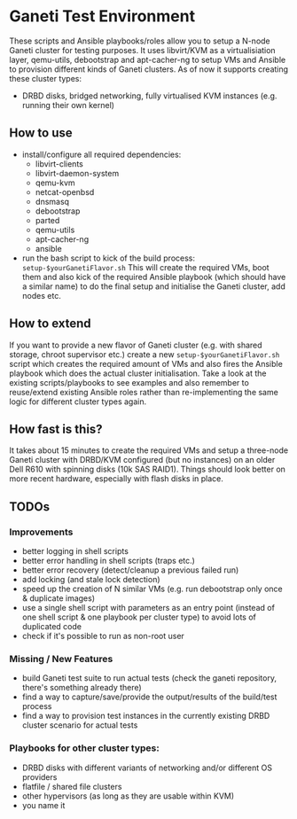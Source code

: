 # Ganeti Test Environment

These scripts and Ansible playbooks/roles allow you to setup a N-node Ganeti cluster for testing purposes. It uses libvirt/KVM as a virtualisiation layer, qemu-utils, debootstrap and apt-cacher-ng to setup VMs and Ansible to provision different kinds of Ganeti clusters. As of now it supports creating these cluster types:
- DRBD disks, bridged networking, fully virtualised KVM instances (e.g. running their own kernel)

## How to use

- install/configure all required dependencies:
  - libvirt-clients
  - libvirt-daemon-system
  - qemu-kvm
  - netcat-openbsd
  - dnsmasq
  - debootstrap
  - parted
  - qemu-utils
  - apt-cacher-ng
  - ansible
- run the bash script to kick of the build process: `setup-$yourGanetiFlavor.sh` This will create the required VMs, boot them and also kick of the required Ansible playbook (which should have a similar name) to do the final setup and initialise the Ganeti cluster, add nodes etc.

## How to extend

If you want to provide a new flavor of Ganeti cluster (e.g. with shared storage, chroot supervisor etc.) create a new `setup-$yourGanetiFlavor.sh` script which creates the required amount of VMs and also fires the Ansible playbook which does the actual cluster initialisation. Take a look at the existing scripts/playbooks to see examples and also remember to reuse/extend existing Ansible roles rather than re-implementing the same logic for different cluster types again.

## How fast is this?

It takes about 15 minutes to create the required VMs and setup a three-node Ganeti cluster with DRBD/KVM configured (but no instances) on an older Dell R610 with spinning disks (10k SAS RAID1). Things should look better on more recent hardware, especially with flash disks in place.

## TODOs

### Improvements
- better logging in shell scripts
- better error handling in shell scripts (traps etc.)
- better error recovery (detect/cleanup a previous failed run)
- add locking (and stale lock detection)
- speed up the creation of N similar VMs (e.g. run debootstrap only once & duplicate images)
- use a single shell script with parameters as an entry point (instead of one shell script & one playbook per cluster type) to avoid lots of duplicated code
- check if it's possible to run as non-root user

### Missing / New Features
- build Ganeti test suite to run actual tests (check the ganeti repository, there's something already there)
- find a way to capture/save/provide the output/results of the build/test process
- find a way to provision test instances in the currently existing DRBD cluster scenario for actual tests

### Playbooks for other cluster types:
- DRBD disks with different variants of networking and/or different OS providers
- flatfile / shared file clusters
- other hypervisors (as long as they are usable within KVM)
- you name it
